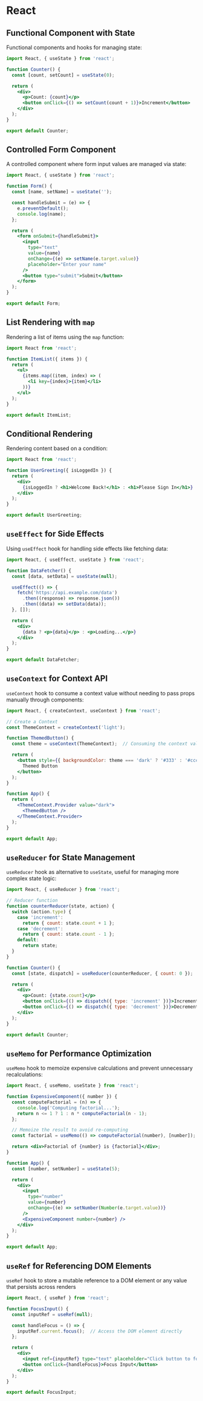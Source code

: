# React

## Functional Component with State

Functional components and hooks for managing state:

```jsx
import React, { useState } from 'react';

function Counter() {
  const [count, setCount] = useState(0);

  return (
    <div>
      <p>Count: {count}</p>
      <button onClick={() => setCount(count + 1)}>Increment</button>
    </div>
  );
}

export default Counter;
```

## Controlled Form Component

A controlled component where form input values are managed via state:

```jsx
import React, { useState } from 'react';

function Form() {
  const [name, setName] = useState('');

  const handleSubmit = (e) => {
    e.preventDefault();
    console.log(name);
  };

  return (
    <form onSubmit={handleSubmit}>
      <input
        type="text"
        value={name}
        onChange={(e) => setName(e.target.value)}
        placeholder="Enter your name"
      />
      <button type="submit">Submit</button>
    </form>
  );
}

export default Form;
```

## List Rendering with `map`

Rendering a list of items using the `map` function:

```jsx
import React from 'react';

function ItemList({ items }) {
  return (
    <ul>
      {items.map((item, index) => (
        <li key={index}>{item}</li>
      ))}
    </ul>
  );
}

export default ItemList;
```

## Conditional Rendering

Rendering content based on a condition:

```jsx
import React from 'react';

function UserGreeting({ isLoggedIn }) {
  return (
    <div>
      {isLoggedIn ? <h1>Welcome Back!</h1> : <h1>Please Sign In</h1>}
    </div>
  );
}

export default UserGreeting;
```

## `useEffect` for Side Effects

Using `useEffect` hook for handling side effects like fetching data:

```jsx
import React, { useEffect, useState } from 'react';

function DataFetcher() {
  const [data, setData] = useState(null);

  useEffect(() => {
    fetch('https://api.example.com/data')
      .then((response) => response.json())
      .then((data) => setData(data));
  }, []);

  return (
    <div>
      {data ? <p>{data}</p> : <p>Loading...</p>}
    </div>
  );
}

export default DataFetcher;
```

## `useContext` for Context API

`useContext` hook to consume a context value without needing to pass props manually through components:

```jsx
import React, { createContext, useContext } from 'react';

// Create a Context
const ThemeContext = createContext('light');

function ThemedButton() {
  const theme = useContext(ThemeContext);  // Consuming the context value

  return (
    <button style={{ backgroundColor: theme === 'dark' ? '#333' : '#ccc' }}>
      Themed Button
    </button>
  );
}

function App() {
  return (
    <ThemeContext.Provider value="dark">
      <ThemedButton />
    </ThemeContext.Provider>
  );
}

export default App;
```

## `useReducer` for State Management

`useReducer` hook as alternative to `useState`, useful for managing more complex state logic:

```jsx
import React, { useReducer } from 'react';

// Reducer function
function counterReducer(state, action) {
  switch (action.type) {
    case 'increment':
      return { count: state.count + 1 };
    case 'decrement':
      return { count: state.count - 1 };
    default:
      return state;
  }
}

function Counter() {
  const [state, dispatch] = useReducer(counterReducer, { count: 0 });

  return (
    <div>
      <p>Count: {state.count}</p>
      <button onClick={() => dispatch({ type: 'increment' })}>Increment</button>
      <button onClick={() => dispatch({ type: 'decrement' })}>Decrement</button>
    </div>
  );
}

export default Counter;
```

## `useMemo` for Performance Optimization

`useMemo` hook to memoize expensive calculations and prevent unnecessary recalculations:

```jsx
import React, { useMemo, useState } from 'react';

function ExpensiveComponent({ number }) {
  const computeFactorial = (n) => {
    console.log('Computing factorial...');
    return n <= 1 ? 1 : n * computeFactorial(n - 1);
  };

  // Memoize the result to avoid re-computing
  const factorial = useMemo(() => computeFactorial(number), [number]);

  return <div>Factorial of {number} is {factorial}</div>;
}

function App() {
  const [number, setNumber] = useState(5);

  return (
    <div>
      <input
        type="number"
        value={number}
        onChange={(e) => setNumber(Number(e.target.value))}
      />
      <ExpensiveComponent number={number} />
    </div>
  );
}

export default App;
```

## `useRef` for Referencing DOM Elements

`useRef` hook to store a mutable reference to a DOM element or any value that persists across renders

```jsx
import React, { useRef } from 'react';

function FocusInput() {
  const inputRef = useRef(null);

  const handleFocus = () => {
    inputRef.current.focus();  // Access the DOM element directly
  };

  return (
    <div>
      <input ref={inputRef} type="text" placeholder="Click button to focus" />
      <button onClick={handleFocus}>Focus Input</button>
    </div>
  );
}

export default FocusInput;
```
